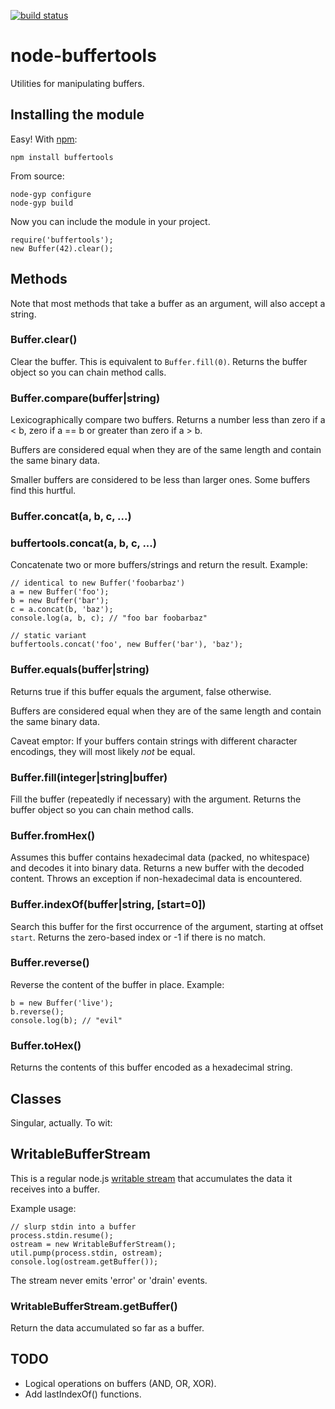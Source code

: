[![build status](https://secure.travis-ci.org/bnoordhuis/node-buffertools.png)](http://travis-ci.org/bnoordhuis/node-buffertools)
# node-buffertools

Utilities for manipulating buffers.

## Installing the module

Easy! With [npm](http://npmjs.org/):

	npm install buffertools

From source:

	node-gyp configure
	node-gyp build

Now you can include the module in your project.

	require('buffertools');
	new Buffer(42).clear();

## Methods

Note that most methods that take a buffer as an argument, will also accept a string.

### Buffer.clear()

Clear the buffer. This is equivalent to `Buffer.fill(0)`.
Returns the buffer object so you can chain method calls.

### Buffer.compare(buffer|string)

Lexicographically compare two buffers. Returns a number less than zero
if a < b, zero if a == b or greater than zero if a > b.

Buffers are considered equal when they are of the same length and contain
the same binary data.

Smaller buffers are considered to be less than larger ones. Some buffers
find this hurtful.

### Buffer.concat(a, b, c, ...)
### buffertools.concat(a, b, c, ...)

Concatenate two or more buffers/strings and return the result. Example:

	// identical to new Buffer('foobarbaz')
	a = new Buffer('foo');
	b = new Buffer('bar');
	c = a.concat(b, 'baz');
	console.log(a, b, c); // "foo bar foobarbaz"

	// static variant
	buffertools.concat('foo', new Buffer('bar'), 'baz');

### Buffer.equals(buffer|string)

Returns true if this buffer equals the argument, false otherwise.

Buffers are considered equal when they are of the same length and contain
the same binary data.

Caveat emptor: If your buffers contain strings with different character encodings,
they will most likely *not* be equal.

### Buffer.fill(integer|string|buffer)

Fill the buffer (repeatedly if necessary) with the argument.
Returns the buffer object so you can chain method calls.

### Buffer.fromHex()

Assumes this buffer contains hexadecimal data (packed, no whitespace)
and decodes it into binary data. Returns a new buffer with the decoded
content. Throws an exception if non-hexadecimal data is encountered.

### Buffer.indexOf(buffer|string, [start=0])

Search this buffer for the first occurrence of the argument, starting at
offset `start`. Returns the zero-based index or -1 if there is no match.

### Buffer.reverse()

Reverse the content of the buffer in place. Example:

	b = new Buffer('live');
	b.reverse();
	console.log(b); // "evil"

### Buffer.toHex()

Returns the contents of this buffer encoded as a hexadecimal string.

## Classes

Singular, actually. To wit:

## WritableBufferStream

This is a regular node.js [writable stream](http://nodejs.org/docs/v0.3.4/api/streams.html#writable_Stream)
that accumulates the data it receives into a buffer.

Example usage:

	// slurp stdin into a buffer
	process.stdin.resume();
	ostream = new WritableBufferStream();
	util.pump(process.stdin, ostream);
	console.log(ostream.getBuffer());

The stream never emits 'error' or 'drain' events.

### WritableBufferStream.getBuffer()

Return the data accumulated so far as a buffer.

## TODO

* Logical operations on buffers (AND, OR, XOR).
* Add lastIndexOf() functions.
